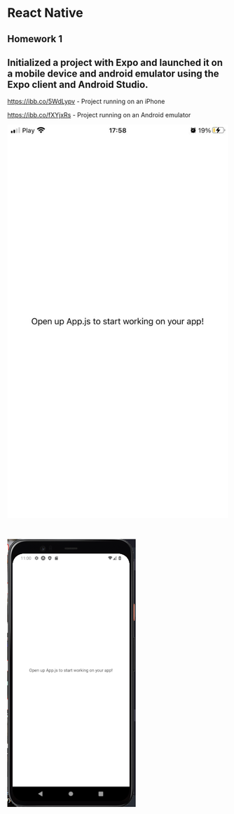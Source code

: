 # React Native

## Homework 1

## Initialized a project with Expo and launched it on a mobile device and android emulator using the Expo client and Android Studio.

https://ibb.co/5WdLypv - Project running on an iPhone

https://ibb.co/fXYjxRs - Project running on an Android emulator

![project on an iPhone](./assets/iphone.jpg)

<br>

![project on an Android emulator](./assets/android-emulator.png)
